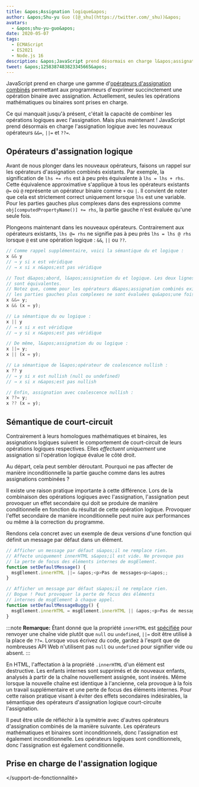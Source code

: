 ```yaml
---
title: &apos;Assignation logique&apos;
author: &apos;Shu-yu Guo ([@_shu](https://twitter.com/_shu))&apos;
avatars:
  - &apos;shu-yu-guo&apos;
date: 2020-05-07
tags:
  - ECMAScript
  - ES2021
  - Node.js 16
description: &apos;JavaScript prend désormais en charge l&apos;assignation combinée avec des opérations logiques.&apos;
tweet: &apos;1258387483823345665&apos;
---
```

JavaScript prend en charge une gamme d&apos;[opérateurs d&apos;assignation combinés](https://developer.mozilla.org/en-US/docs/Web/JavaScript/Reference/Operators/Assignment_Operators) permettant aux programmeurs d&apos;exprimer succinctement une opération binaire avec assignation. Actuellement, seules les opérations mathématiques ou binaires sont prises en charge.

<!--truncate-->
Ce qui manquait jusqu&apos;à présent, c&apos;était la capacité de combiner les opérations logiques avec l&apos;assignation. Mais plus maintenant ! JavaScript prend désormais en charge l&apos;assignation logique avec les nouveaux opérateurs `&&=`, `||=` et `??=`.

## Opérateurs d&apos;assignation logique

Avant de nous plonger dans les nouveaux opérateurs, faisons un rappel sur les opérateurs d&apos;assignation combinés existants. Par exemple, la signification de `lhs += rhs` est à peu près équivalente à `lhs = lhs + rhs`. Cette équivalence approximative s&apos;applique à tous les opérateurs existants `@=` où `@` représente un opérateur binaire comme `+` ou `|`. Il convient de noter que cela est strictement correct uniquement lorsque `lhs` est une variable. Pour les parties gauches plus complexes dans des expressions comme `obj[computedPropertyName()] += rhs`, la partie gauche n&apos;est évaluée qu&apos;une seule fois.

Plongeons maintenant dans les nouveaux opérateurs. Contrairement aux opérateurs existants, `lhs @= rhs` ne signifie pas à peu près `lhs = lhs @ rhs` lorsque `@` est une opération logique : `&&`, `||` ou `??`.

```js
// Comme rappel supplémentaire, voici la sémantique du et logique :
x && y
// → y si x est véridique
// → x si x n&apos;est pas véridique

// Tout d&apos;abord, l&apos;assignation du et logique. Les deux lignes suivantes
// sont équivalentes.
// Notez que, comme pour les opérateurs d&apos;assignation combinés existants,
// les parties gauches plus complexes ne sont évaluées qu&apos;une fois.
x &&= y;
x && (x = y);

// La sémantique du ou logique :
x || y
// → x si x est véridique
// → y si x n&apos;est pas véridique

// De même, l&apos;assignation du ou logique :
x ||= y;
x || (x = y);

// La sémantique de l&apos;opérateur de coalescence nullish :
x ?? y
// → y si x est nullish (null ou undefined)
// → x si x n&apos;est pas nullish

// Enfin, assignation avec coalescence nullish :
x ??= y;
x ?? (x = y);
```

## Sémantique de court-circuit

Contrairement à leurs homologues mathématiques et binaires, les assignations logiques suivent le comportement de court-circuit de leurs opérations logiques respectives. Elles _effectuent uniquement_ une assignation si l&apos;opération logique évalue le côté droit.

Au départ, cela peut sembler déroutant. Pourquoi ne pas affecter de manière inconditionnelle la partie gauche comme dans les autres assignations combinées ?

Il existe une raison pratique importante à cette différence. Lors de la combinaison des opérations logiques avec l&apos;assignation, l&apos;assignation peut provoquer un effet secondaire qui doit se produire de manière conditionnelle en fonction du résultat de cette opération logique. Provoquer l&apos;effet secondaire de manière inconditionnelle peut nuire aux performances ou même à la correction du programme.

Rendons cela concret avec un exemple de deux versions d&apos;une fonction qui définit un message par défaut dans un élément.

```js
// Afficher un message par défaut s&apos;il ne remplace rien.
// Affecte uniquement innerHTML s&apos;il est vide. Ne provoque pas
// la perte de focus des éléments internes de msgElement.
function setDefaultMessage() {
  msgElement.innerHTML ||= &apos;<p>Pas de messages<p>&apos;;
}

// Afficher un message par défaut s&apos;il ne remplace rien.
// Bogue ! Peut provoquer la perte de focus des éléments
// internes de msgElement à chaque appel.
function setDefaultMessageBuggy() {
  msgElement.innerHTML = msgElement.innerHTML || &apos;<p>Pas de messages<p>&apos;;
}
```

:::note
**Remarque:** Étant donné que la propriété `innerHTML` est [spécifiée](https://w3c.github.io/DOM-Parsing/#dom-innerhtml-innerhtml) pour renvoyer une chaîne vide plutôt que `null` ou `undefined`, `||=` doit être utilisé à la place de `??=`. Lorsque vous écrivez du code, gardez à l&apos;esprit que de nombreuses API Web n&apos;utilisent pas `null` ou `undefined` pour signifier vide ou absent.
:::

En HTML, l&apos;affectation à la propriété `.innerHTML` d&apos;un élément est destructive. Les enfants internes sont supprimés et de nouveaux enfants, analysés à partir de la chaîne nouvellement assignée, sont insérés. Même lorsque la nouvelle chaîne est identique à l&apos;ancienne, cela provoque à la fois un travail supplémentaire et une perte de focus des éléments internes. Pour cette raison pratique visant à éviter des effets secondaires indésirables, la sémantique des opérateurs d&apos;assignation logique court-circuite l&apos;assignation.

Il peut être utile de réfléchir à la symétrie avec d&apos;autres opérateurs d&apos;assignation combinés de la manière suivante. Les opérateurs mathématiques et binaires sont inconditionnels, donc l&apos;assignation est également inconditionnelle. Les opérateurs logiques sont conditionnels, donc l&apos;assignation est également conditionnelle.

## Prise en charge de l&apos;assignation logique

<feature-support chrome="85"
                 firefox="79 https://bugzilla.mozilla.org/show_bug.cgi?id=1629106"
                 safari="14 https://developer.apple.com/documentation/safari-release-notes/safari-14-beta-release-notes#Nouvelles-fonctionnalités:~:text=Ajouté%20support%20de%20l'opérateur%20d'affectation%20logique."
                 nodejs="16"
                 babel="oui https://babeljs.io/docs/en/babel-plugin-proposal-logical-assignment-operators"></support-de-fonctionnalité>
